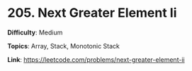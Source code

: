 # 205. Next Greater Element Ii

**Difficulty**: Medium

**Topics**: Array, Stack, Monotonic Stack

**Link**: https://leetcode.com/problems/next-greater-element-ii
